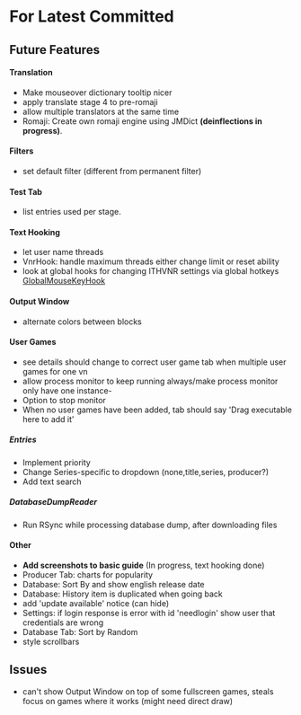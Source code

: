 ﻿# For Latest Committed
## Future Features  
#### Translation
- Make mouseover dictionary tooltip nicer
- apply translate stage 4 to pre-romaji
- allow multiple translators at the same time
- Romaji: Create own romaji engine using JMDict **(deinflections in progress)**.
#### Filters
- set default filter (different from permanent filter)
#### Test Tab
- list entries used per stage.
#### Text Hooking
- let user name threads
- VnrHook: handle maximum threads either change limit or reset ability
- look at global hooks for changing ITHVNR settings via global hotkeys [GlobalMouseKeyHook](https://github.com/gmamaladze/globalmousekeyhook)
#### Output Window
- alternate colors between blocks
#### User Games
- see details should change to correct user game tab when multiple user games for one vn
- allow process monitor to keep running always/make process monitor only have one instance- 
- Option to stop monitor
- When no user games have been added, tab should say 'Drag executable here to add it'
##### Entries
- Implement priority
- Change Series-specific to dropdown (none,title,series, producer?)
- Add text search
##### DatabaseDumpReader
- Run RSync while processing database dump, after downloading files
#### Other
- **Add screenshots to basic guide** (In progress, text hooking done)
- Producer Tab: charts for popularity
- Database: Sort By and show english release date
- Database: History item is duplicated when going back
- add 'update available' notice (can hide)
- Settings: if login response is error with id 'needlogin' show user that credentials are wrong
- Database Tab: Sort by Random
- style scrollbars

## Issues  
- can't show Output Window on top of some fullscreen games, steals focus on games where it works (might need direct draw)
